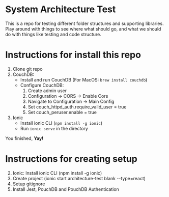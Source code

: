 # System Architecture Test

This is a repo for testing different folder structures and supporting libraries. Play around with things to see where what should go, and what we should do with things like testing and code structure.

# Instructions for install this repo

1. Clone git repo
2. CouchDB:
	- Install and run CouchDB (For MacOS: `brew install couchdb`)
	- Configure CouchDB:
	    1. Create admin user
	    2. Configuration -> CORS -> Enable Cors
	    3. Navigate to Configuration -> Main Config
	    4. Set couch_httpd_auth.require_valid_user = true
	    5. Set couch_peruser.enable = true
3. Ionic
	- Install ionic CLI (`npm install -g ionic`)
	- Run `ionic serve` in the directory

You finished, **Yay!**

# Instructions for creating setup


2. Ionic: Install ionic CLI (npm install -g ionic)
3. Create project (ionic start architecture-test blank --type=react)
4. Setup gitignore
5. Install Jest, PouchDB and PouchDB Authentication
